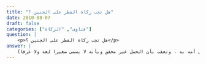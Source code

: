 ```yaml
---
title: "هل تجب زكاة الفطر على الجنين ؟"
date: 2010-08-07
draft: false
categories: ["فتاوى", "الزكاة"]
question: |
    <p>هل تجب زكاة الفطر على الجنين ؟</p>
answer: |
    لا تجب زكاة الفطر على الجنين( ينظر : المغني (4/316) ) ، قال الحافظ ابن حجر في فتح الباري (3/369)  : (نقل بن المنذر الإجماع على أنها لا تجب على الجنين ، قال : وكان أحمد يستحبه ولا يوجبه . ونقل بعض الحنابلة رواية عنه بالإيجاب وبه قال ابن حزم لكن قيده بمائة وعشرين يوما من يوم حمل أمه به ، وتعقب بأن الحمل غير محقق وبأنه لا يسمى صغيرا لغة ولا عرفا) . <BR>قال العراقي في طرح التثريب (4/457) : (اسْتَدَلَّ ابْنُ حَزْمٍ بِالرِّوَايَةِ الَّتِي فِيهَا ذِكْرُ الصَّغِيرِ عَلَى وُجُوبِ زَكَاةِ الْفِطْرِ عَلَى الْجَنِينِ فِي بَطْنِ أُمِّهِ ، فَقَالَ : وَالْجَنِينُ يَقَعُ عَلَيْهِ اسْمُ صَغِيرٍ ، فَإِذَا أَكْمَلَ مِائَةً وَعِشْرِينَ يَوْمًا فِي بَطْنِ أُمِّهِ قَبْلَ انْصِدَاعِ الْفَجْرِ مِنْ لَيْلَةِ الْفِطْرِ وَجَبَ أَنْ تُؤَدَّى عَنْهُ صَدَقَةُ الْفِطْرِ ، ثُمَّ اسْتَدَلَّ بِحَدِيثِ ابْنِ مَسْعُودٍ الثَّابِتِ فِي الصَّحِيحَيْنِ : (( يُجْمَعُ خَلْقُ أَحَدِكُمْ فِي بَطْنِ أُمِّهِ أَرْبَعِينَ يَوْمًا  ))   ثُمَّ ذَكَرَ مِنْ رِوَايَةِ بَكْرِ بْنِ عَبْدِ اللهِ الْمُزَنِيّ وَقَتَادَةَ أَنَّ عُثْمَانَ -رَضِيَ اللهُ عَنْهُ- كَانَ يُعْطِي صَدَقَةَ الْفِطْرِ عَنْ الصَّغِيرِ وَالْكَبِيرِ حَتَّى عَنْ الْحَمْلِ فِي بَطْنِ أُمِّهِ ، وَعَنْ أَبِي قِلَابَةَ قَالَ : كَانَ يُعْجِبُهُمْ أَنْ يُعْطُوا زَكَاةَ الْفِطْرِ عَنْ الصَّغِيرِ وَالْكَبِيرِ حَتَّى عَنْ الْحَمْلِ فِي بَطْنِ أُمِّهِ . قَالَ : وَأَبُو قِلَابَةَ أَدْرَكَ الصَّحَابَةَ وَصَحِبَهُمْ وَرَوَى عَنْهُمْ ، وَعَنْ سُلَيْمَانَ بْنِ يَسَارٍ أَنَّهُ سُئِلَ عَنْ الْحَمْلِ أَيُزَكَّى عَنْهُ ؟ قَالَ نَعَمْ . <BR>قَالَ : وَلَا يُعْرَفُ لِعُثْمَانَ فِي هَذَا مُخَالِفٌ مِنْ الصَّحَابَةِ .  <BR>قَالَ وَالِدِي -رَحِمَهُ اللهُ- فِي شَرْحِ التِّرْمِذِيِّ : وَاسْتِدْلَالُهُ بِمَا اسْتَدَلَّ بِهِ عَلَى وُجُوبِ زَكَاةِ الْفِطْرِ عَلَى الْجَنِينِ فِي بَطْنِ أُمِّهِ فِي غَايَةِ الْعَجَبِ ، أَمَّا قَوْلُهُ : ((عَلَى الصَّغِيرِ وَالْكَبِيرِ)) فَلَا يَفْهَمُ عَاقِلٌ مِنْهُ إلَّا الْمَوْجُودَيْنِ فِي الدُّنْيَا ، أَمَّا الْمَعْدُومُ فَلَا نَعْلَمُ أَحَدًا أَوْجَبَ عَلَيْهِ ، وَأَمَّا حَدِيثُ ابْنِ مَسْعُودٍ فَلَا يَطَّلِعُ عَلَى مَا فِي الرَّحِمِ إلَّا اللهُ كَمَا قَالَ : ﴿وَيَعْلَمُ مَا فِي الْأَرْحَامِ﴾ وَرُبَّمَا يُظَنُّ حَمْلُهَا وَلَيْسَ بِحَمْلٍ ، وَقَدْ قَالَ إمَامُ الْحَرَمَيْنِ : لَا خِلَافَ فِي أَنَّ الْحَمْلَ لَا يُعْلَمُ ، وَإِنَّمَا الْخِلَافُ فِي أَنَّهُ يُعَامَلُ مُعَامَلَةَ الْمَعْلُومِ بِمَعْنَى أَنَّهُ يُؤَخَّرُ لَهُ مِيرَاثٌ لِاحْتِمَالِ وُجُودِهِ ، وَلَمْ يَخْتَلِفْ الْعُلَمَاءُ فِي أَنَّ الْحَمْلَ لَا يَمْلِكُ شَيْئًا فِي بَطْنِ أُمِّهِ ، وَلَا يُحْكَمُ عَلَى الْمَعْدُومِ حَتَّى يَظْهَرَ وُجُودُهُ ، قَالَ : وَأَمَّا اسْتِدْلَالُهُ بِمَا ذُكِرَ عَنْ عُثْمَانَ وَغَيْرِهِ فَلَا حُجَّةَ فِيهِ ؛ لِأَنَّ أَثَرَ عُثْمَانَ مُنْقَطِعٌ فَإِنَّ بَكْرًا وَقَتَادَةَ رِوَايَتُهُمَا عَنْ عُثْمَانَ مُرْسَلَةٌ ، وَالْعَجَبُ أَنَّهُ لَا يَحْتَجُّ بِالْمَوْقُوفَاتِ ، وَلَوْ كَانَتْ صَحِيحَةً مُتَّصِلَةً ، وَأَمَّا أَثَرُ أَبِي قِلَابَةَ فَمِنْ الَّذِينَ كَانَ يُعْجِبُهُمْ ذَلِكَ ؟! وَهُوَ لَوْ سَمَّى جَمْعًا مِنْ الصَّحَابَةِ لَمَا كَانَ ذَلِكَ حُجَّةً ، وَأَمَّا سُلَيْمَانُ بْنُ يَسَارٍ فَلَمْ يَثْبُتْ عَنْهُ ، فَإِنَّهُ مِنْ رِوَايَةِ رَجُلٌ لَمْ يُسَمِّ عَنْهُ ، فَلَمْ يَثْبُتْ فِيهِ خِلَافٌ لِأَحَدٍ مِنْ أَهْلِ الْعِلْمِ بَلْ قَوْلُ أَبِي قِلَابَةَ :   كَانَ يُعْجِبُهُمْ   ظَاهِرٌ فِي عَدَمِ وُجُوبِهِ ، وَمَنْ تَبَرَّعَ بِصَدَقَةٍ عَنْ حَمْلٍ رَجَاءَ حِفْظِهِ وَسَلَامَتِهِ فَلَيْسَ عَلَيْهِ فِيهِ بَأْسٌ ، وَقَدْ نُقِلَ الِاتِّفَاقُ عَلَى عَدَمِ الْوُجُوبِ قَبْلَ مُخَالَفَةِ ابْنِ حَزْمٍ ، فَقَالَ ابْنُ الْمُنْذِرِ ذَكَرَ كُلُّ مَنْ يُحْفَظُ عَنْهُ الْعِلْمَ مِنْ عُلَمَاءِ الْأَمْصَارِ أَنَّهُ لَا يَجِبُ عَلَى الرَّجُلِ إخْرَاجُ زَكَاةِ الْفِطْرِ عَنْ الْجَنِينِ فِي بَطْنِ أُمِّهِ ، وَمِمَّنْ حُفِظَ ذَلِكَ عَنْهُ عَطَاءُ بْنُ أَبِي رَبَاحٍ ، وَمَالِكٌ ، وَأَبُو ثَوْرٍ ، وَأَصْحَابُ الرَّأْيِ ، وَكَانَ أَحْمَدُ بْنُ حَنْبَلٍ يَسْتَحِبُّ ذَلِكَ وَلَا يُوجِبُهُ ، وَلَا يَصِحُّ عَنْ عُثْمَانَ خِلَافُ مَا قُلْنَاهُ ) . <BR>وضعف أثر عثمان –رضي الله عنه- الشيخ الألباني في إرواء الغليل رقم (841) . <BR>والله أعلم
---
```


